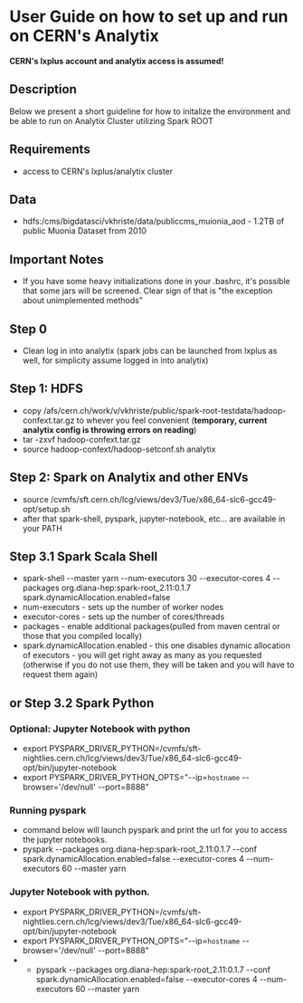# User Guide on how to set up and run on CERN's Analytix

**CERN's lxplus account and analytix access is assumed!**

## Description
Below we present a short guideline for how to initalize the environment and 
be able to run on Analytix Cluster utilizing Spark ROOT

## Requirements
- access to CERN's lxplus/analytix cluster

## Data
- hdfs:/cms/bigdatasci/vkhriste/data/publiccms\_muionia\_aod - 1.2TB of public Muonia Dataset from 2010

## Important Notes
- If you have some heavy initializations done in your .bashrc, it's possible that some jars will be screened. Clear sign of that is "the exception about unimplemented methods" 

## Step 0
- Clean log in into analytix (spark jobs can be launched from lxplus as well, for simplicity assume logged in into analytix)

## Step 1: HDFS
- copy /afs/cern.ch/work/v/vkhriste/public/spark-root-testdata/hadoop-confext.tar.gz to whever you feel convenient (**temporary, current analytix config is throwing errors on reading**)
- tar -zxvf hadoop-confext.tar.gz
- source hadoop-confext/hadoop-setconf.sh analytix

## Step 2: Spark on Analytix and other ENVs
- source /cvmfs/sft.cern.ch/lcg/views/dev3/Tue/x86\_64-slc6-gcc49-opt/setup.sh
- after that spark-shell, pyspark, jupyter-notebook, etc... are available in your PATH

## Step 3.1 Spark Scala Shell
- spark-shell --master yarn --num-executors 30 --executor-cores 4 --packages org.diana-hep:spark-root\_2.11:0.1.7 spark.dynamicAllocation.enabled=false
- num-executors - sets up the number of worker nodes
- executor-cores - sets up the number of cores/threads
- packages - enable additional packages(pulled from maven central or those that you compiled locally)
- spark.dynamicAllocation.enabled - this one disables dynamic allocation of executors - you will get right away as many as you requested (otherwise if you do not use them, they will be taken and you will have to request them again)

## or Step 3.2 Spark Python
### Optional: Jupyter Notebook with python
- export PYSPARK\_DRIVER\_PYTHON=/cvmfs/sft-nightlies.cern.ch/lcg/views/dev3/Tue/x86\_64-slc6-gcc49-opt/bin/jupyter-notebook
- export PYSPARK\_DRIVER\_PYTHON\_OPTS="--ip=`hostname` --browser='/dev/null' --port=8888"

### Running pyspark
- command below will launch pyspark and print the url for you to access the jupyter notebooks.
- pyspark --packages org.diana-hep:spark-root\_2.11:0.1.7 --conf spark.dynamicAllocation.enabled=false --executor-cores 4 --num-executors 60 --master yarn

### Jupyter Notebook with python.
- export PYSPARK\_DRIVER\_PYTHON=/cvmfs/sft-nightlies.cern.ch/lcg/views/dev3/Tue/x86\_64-slc6-gcc49-opt/bin/jupyter-notebook
- export PYSPARK\_DRIVER\_PYTHON\_OPTS="--ip=`hostname` --browser='/dev/null' --port=8888"
- - pyspark --packages org.diana-hep:spark-root\_2.11:0.1.7 --conf spark.dynamicAllocation.enabled=false --executor-cores 4 --num-executors 60 --master yarn
